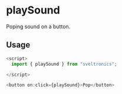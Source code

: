 # playSound

Poping sound on a button.

## Usage

```js
<script>
  import { playSound } from "sveltronics";

</script>

<button on:click={playSound}>Pop</button>
```